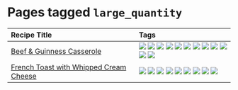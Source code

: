 # Pages tagged `large_quantity`

|Recipe Title|Tags
|:---|:---|
|[Beef & Guinness Casserole](../recipes/beefandguinnesscasserole.md)|[![](https://img.shields.io/badge/tag-amazing-c6d429)](../tags/amazing.md) [![](https://img.shields.io/badge/tag-baked-062ab)](../tags/baked.md) [![](https://img.shields.io/badge/tag-beef-e4f90)](../tags/beef.md) [![](https://img.shields.io/badge/tag-casserole-99d437)](../tags/casserole.md) [![](https://img.shields.io/badge/tag-dinner-13fda6)](../tags/dinner.md) [![](https://img.shields.io/badge/tag-guinness-32f6f2)](../tags/guinness.md) [![](https://img.shields.io/badge/tag-irish-acaf3f)](../tags/irish.md) [![](https://img.shields.io/badge/tag-large_quantity-f53bfe)](../tags/large_quantity.md) [![](https://img.shields.io/badge/tag-long_cook_time-da139a)](../tags/long_cook_time.md) [![](https://img.shields.io/badge/tag-long_prep_time-bb15fd)](../tags/long_prep_time.md) [![](https://img.shields.io/badge/tag-messy-ab4f55)](../tags/messy.md) [![](https://img.shields.io/badge/tag-tricky-c02c21)](../tags/tricky.md)|
|[French Toast with Whipped Cream Cheese](../recipes/frenchtoastwhippedcreamcheese.md)|[![](https://img.shields.io/badge/tag-amazing-c6d429)](../tags/amazing.md) [![](https://img.shields.io/badge/tag-breakfast-9d5b24)](../tags/breakfast.md) [![](https://img.shields.io/badge/tag-dairy-10cdd6)](../tags/dairy.md) [![](https://img.shields.io/badge/tag-dessert-9acea8)](../tags/dessert.md) [![](https://img.shields.io/badge/tag-fried-427cd)](../tags/fried.md) [![](https://img.shields.io/badge/tag-large_quantity-f53bfe)](../tags/large_quantity.md) [![](https://img.shields.io/badge/tag-messy-ab4f55)](../tags/messy.md) [![](https://img.shields.io/badge/tag-mine-659a8f)](../tags/mine.md) [![](https://img.shields.io/badge/tag-vegetarian-eadebe)](../tags/vegetarian.md)|